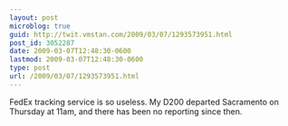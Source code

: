 ```yaml
---
layout: post
microblog: true
guid: http://twit.vmstan.com/2009/03/07/1293573951.html
post_id: 3052287
date: 2009-03-07T12:48:30-0600
lastmod: 2009-03-07T12:48:30-0600
type: post
url: /2009/03/07/1293573951.html
---
```

FedEx tracking service is so useless. My D200 departed Sacramento on Thursday at 11am, and there has been no reporting since then.
